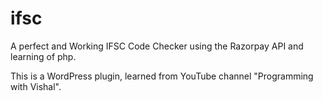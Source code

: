 # ifsc
A perfect and Working IFSC Code Checker using the Razorpay API and learning of php.

This is a WordPress plugin, learned from YouTube channel "Programming with Vishal".
